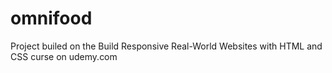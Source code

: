 # omnifood

Project builed on the Build Responsive Real-World Websites with HTML and CSS curse on udemy.com
